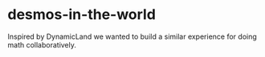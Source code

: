 # desmos-in-the-world

Inspired by DynamicLand we wanted to build a similar experience for doing math
collaboratively.
